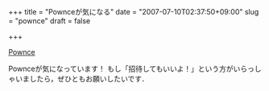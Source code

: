 +++
title = "Pownceが気になる"
date = "2007-07-10T02:37:50+09:00"
slug = "pownce"
draft = false

+++

<p><a href="http://pownce.com/" target="_blank">Pownce</a></p>
<p>Pownceが気になっています！ もし「招待してもいいよ！」という方がいらっしゃいましたら，ぜひともお願いしたいです．</p>
